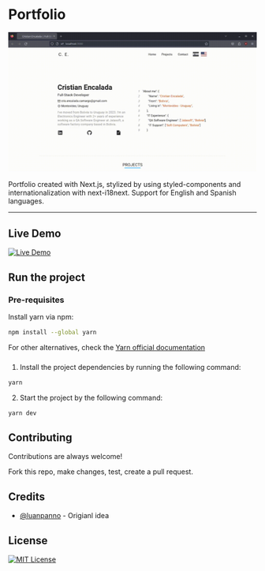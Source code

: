 # Portfolio

![Main page Screenshot](./public/assets/demo.gif)


Portfolio created with Next.js, stylized by using styled-components and internationalization with next-i18next. Support for English and Spanish languages.

<hr />


## Live Demo

[![Live Demo](https://img.shields.io/badge/LIVE%20DEMO-blue)](https://cristian-encalada.vercel.app/)

## Run the project

### Pre-requisites

Install yarn via npm:

```sh
npm install --global yarn
```

For other alternatives, check the [Yarn official documentation](https://classic.yarnpkg.com/en/docs/install#debian-stable)

###

1.  Install the project dependencies by running the following command:

```sh
yarn
```

2.  Start the project by the following command:

```sh
yarn dev
```

## Contributing

Contributions are always welcome!

Fork this repo, make changes, test, create a pull request.
  
## Credits

- [@luanpanno](https://github.com/luanpanno/portfolio) - Origianl idea

## License

[![MIT License](https://img.shields.io/badge/license-MIT-blue)](./LICENSE)